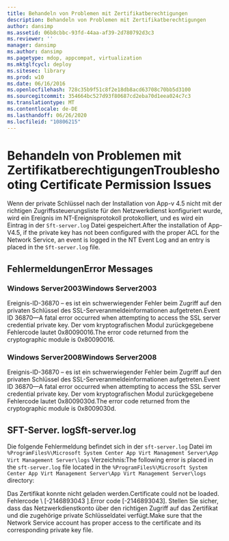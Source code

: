 ```yaml
---
title: Behandeln von Problemen mit Zertifikatberechtigungen
description: Behandeln von Problemen mit Zertifikatberechtigungen
author: dansimp
ms.assetid: 06b8cbbc-93fd-44aa-af39-2d780792d3c3
ms.reviewer: ''
manager: dansimp
ms.author: dansimp
ms.pagetype: mdop, appcompat, virtualization
ms.mktglfcycl: deploy
ms.sitesec: library
ms.prod: w10
ms.date: 06/16/2016
ms.openlocfilehash: 728c35b9f51c8f2e18db8acd63708c70bb5d3100
ms.sourcegitcommit: 354664bc527d93f80687cd2eba70d1eea024c7c3
ms.translationtype: MT
ms.contentlocale: de-DE
ms.lasthandoff: 06/26/2020
ms.locfileid: "10806215"
---
```

# <span data-ttu-id="017c9-103">Behandeln von Problemen mit Zertifikatberechtigungen</span><span class="sxs-lookup"><span data-stu-id="017c9-103">Troubleshooting Certificate Permission Issues</span></span>


<span data-ttu-id="017c9-104">Wenn der private Schlüssel nach der Installation von App-v 4.5 nicht mit der richtigen Zugriffssteuerungsliste für den Netzwerkdienst konfiguriert wurde, wird ein Ereignis im NT-Ereignisprotokoll protokolliert, und es wird ein Eintrag in der `Sft-server.log` Datei gespeichert.</span><span class="sxs-lookup"><span data-stu-id="017c9-104">After the installation of App-V4.5, if the private key has not been configured with the proper ACL for the Network Service, an event is logged in the NT Event Log and an entry is placed in the `Sft-server.log` file.</span></span>

## <span data-ttu-id="017c9-105">Fehlermeldungen</span><span class="sxs-lookup"><span data-stu-id="017c9-105">Error Messages</span></span>


### <span data-ttu-id="017c9-106">Windows Server2003</span><span class="sxs-lookup"><span data-stu-id="017c9-106">Windows Server2003</span></span>

<span data-ttu-id="017c9-107">Ereignis-ID-36870 – es ist ein schwerwiegender Fehler beim Zugriff auf den privaten Schlüssel des SSL-Serveranmeldeinformationen aufgetreten.</span><span class="sxs-lookup"><span data-stu-id="017c9-107">Event ID 36870—A fatal error occurred when attempting to access the SSL server credential private key.</span></span> <span data-ttu-id="017c9-108">Der vom kryptografischen Modul zurückgegebene Fehlercode lautet 0x80090016.</span><span class="sxs-lookup"><span data-stu-id="017c9-108">The error code returned from the cryptographic module is 0x80090016.</span></span>

### <span data-ttu-id="017c9-109">Windows Server2008</span><span class="sxs-lookup"><span data-stu-id="017c9-109">Windows Server2008</span></span>

<span data-ttu-id="017c9-110">Ereignis-ID-36870 – es ist ein schwerwiegender Fehler beim Zugriff auf den privaten Schlüssel des SSL-Serveranmeldeinformationen aufgetreten.</span><span class="sxs-lookup"><span data-stu-id="017c9-110">Event ID 36870—A fatal error occurred when attempting to access the SSL server credential private key.</span></span> <span data-ttu-id="017c9-111">Der vom kryptografischen Modul zurückgegebene Fehlercode lautet 0x8009030d.</span><span class="sxs-lookup"><span data-stu-id="017c9-111">The error code returned from the cryptographic module is 0x8009030d.</span></span>

## <span data-ttu-id="017c9-112">SFT-Server. log</span><span class="sxs-lookup"><span data-stu-id="017c9-112">Sft-server.log</span></span>


<span data-ttu-id="017c9-113">Die folgende Fehlermeldung befindet sich in der `sft-server.log` Datei im `%ProgramFiles%\Microsoft System Center App Virt Management Server\App Virt Management Server\logs` Verzeichnis:</span><span class="sxs-lookup"><span data-stu-id="017c9-113">The following error is placed in the `sft-server.log` file located in the `%ProgramFiles%\Microsoft System Center App Virt Management Server\App Virt Management Server\logs` directory:</span></span>

<span data-ttu-id="017c9-114">Das Zertifikat konnte nicht geladen werden.</span><span class="sxs-lookup"><span data-stu-id="017c9-114">Certificate could not be loaded.</span></span> <span data-ttu-id="017c9-115">Fehlercode \ [-2146893043 \].</span><span class="sxs-lookup"><span data-stu-id="017c9-115">Error code \[-2146893043\].</span></span> <span data-ttu-id="017c9-116">Stellen Sie sicher, dass das Netzwerkdienstkonto über den richtigen Zugriff auf das Zertifikat und die zugehörige private Schlüsseldatei verfügt.</span><span class="sxs-lookup"><span data-stu-id="017c9-116">Make sure that the Network Service account has proper access to the certificate and its corresponding private key file.</span></span>

 

 





